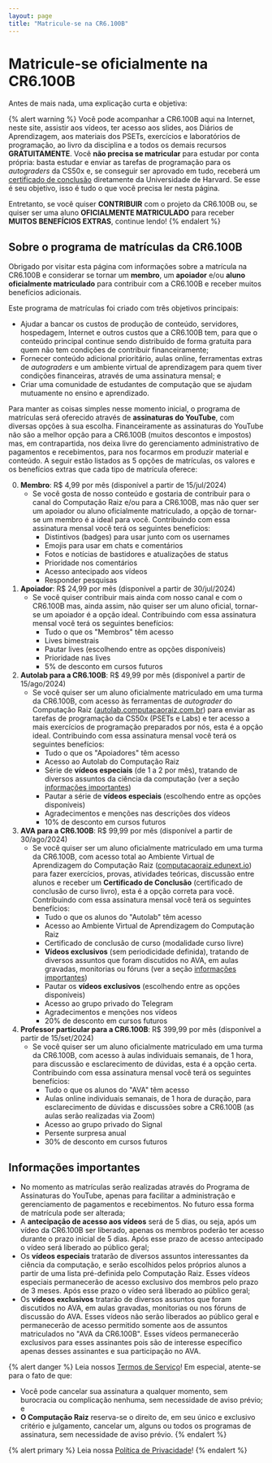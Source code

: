 ```yaml
---
layout: page
title: "Matricule-se na CR6.100B"
---
```


# <i class="fa-regular fa-square-dollar"></i> Matricule-se oficialmente na CR6.100B

Antes de mais nada, uma explicação curta e objetiva:

{% alert warning %}
Você pode acompanhar a CR6.100B aqui na Internet, neste site, assistir aos
vídeos, ter acesso aos slides, aos Diários de Aprendizagem, aos materiais dos
PSETs, exercícios e laboratórios de programação, ao livro da disciplina e a
todos os demais recursos **GRATUITAMENTE**. Você **não precisa se matricular**
para estudar por conta própria: basta estudar e enviar as tarefas de programação
para os _autograders_ da CS50x e, se conseguir ser aprovado em tudo, receberá um
[certificado de conclusão](https://cs50.harvard.edu/x/certificate/) diretamente
da Universidade de Harvard. Se esse é seu objetivo, isso é tudo o que você
precisa ler nesta página.

Entretanto, se você quiser **CONTRIBUIR** com o projeto da CR6.100B ou, se
quiser ser uma aluno **OFICIALMENTE MATRICULADO** para receber **MUITOS
BENEFÍCIOS EXTRAS**, continue lendo!
{% endalert %}


## Sobre o programa de matrículas da CR6.100B

Obrigado por visitar esta página com informações sobre a matrícula na CR6.100B e
considerar se tornar um **membro**, um **apoiador** e/ou **aluno oficialmente
matriculado** para contribuir com a CR6.100B e receber muitos benefícios
adicionais.

Este programa de matrículas foi criado com três objetivos principais:

* Ajudar a bancar os custos de produção de conteúdo, servidores, hospedagem,
  Internet e outros custos que a CR6.100B tem, para que o conteúdo principal
  continue sendo distribuído de forma gratuita para quem não tem condições de
  contribuir financeiramente;
* Fornecer conteúdo adicional prioritário, aulas online, ferramentas extras de
  _autograders_ e um ambiente virtual de aprendizagem para quem tiver condições
  financeiras, através de uma assinatura mensal; e
* Criar uma comunidade de estudantes de computação que se ajudam mutuamente no
  ensino e aprendizado.

Para manter as coisas simples nesse momento inicial, o programa de matrículas
será oferecido através de **assinaturas do YouTube**, com diversas opções à sua
escolha. Financeiramente as assinaturas do YouTube não são a melhor opção para a
CR6.100B (muitos descontos e impostos) mas, em contrapartida, nos deixa livre
do gerenciamento administrativo de pagamentos e recebimentos, para nos focarmos
em produzir material e conteúdo. A seguir estão listados as 5 opções de
matrículas, os valores e os benefícios extras que cada tipo de matrícula
oferece:

0. **Membro**: R$ 4,99 por mês (disponível a partir de 15/jul/2024)
     * Se você gosta de nosso conteúdo e gostaria de contribuir para o canal do
       Computação Raiz e/ou para a CR6.100B, mas não quer ser um apoiador ou
       aluno oficialmente matriculado, a opção de tornar-se um membro é a ideal
       para você. Contribuindo com essa assinatura mensal você terá os seguintes
       benefícios:
         * Distintivos (badges) para usar junto com os usernames
         * Emojis para usar em chats e comentários
         * Fotos e notícias de bastidores e atualizações de status
         * Prioridade nos comentários
         * Acesso antecipado aos vídeos
         * Responder pesquisas
0. **Apoiador**: R$ 24,99 por mês (disponível a partir de 30/jul/2024)
     * Se você quiser contribuir mais ainda com nosso canal e com o CR6.100B
       mas, ainda assim, não quiser ser um aluno oficial, tornar-se um apoiador
       é a opção ideal. Contribuindo com essa assinatura mensal você terá os
       seguintes benefícios:
         * Tudo o que os "Membros" têm acesso
         * Lives bimestrais
         * Pautar lives (escolhendo entre as opções disponíveis)
         * Prioridade nas lives
         * 5% de desconto em cursos futuros
0. **Autolab para a CR6.100B**: R$ 49,99 por mês (disponível a partir de
   15/ago/2024)
     * Se você quiser ser um aluno oficialmente matriculado em uma turma da
       CR6.100B, com acesso às ferramentas de _autograder_ do Computação Raiz
       ([autolab.computacaoraiz.com.br](https://autolab.computacaoraiz.com.br))
       para enviar as tarefas de programação da CS50x (PSETs e Labs) e ter
       acesso a mais exercícios de programação preparados por nós, esta é a
       opção ideal. Contribuindo com essa assinatura mensal você terá os
       seguintes benefícios:
         * Tudo o que os "Apoiadores" têm acesso
         * Acesso ao Autolab do Computação Raiz
         * Série de **vídeos especiais** (de 1 a 2 por mês), tratando de
           diversos assuntos da ciência da computação (ver a seção [informações
           importantes](#informações-importantes))
         * Pautar a série de **vídeos especiais** (escolhendo entre as opções
           disponíveis)
         * Agradecimentos e menções nas descrições dos vídeos
         * 10% de desconto em cursos futuros
0. **AVA para a CR6.100B**: R$ 99,99 por mês (disponível a partir de
   30/ago/2024)
     * Se você quiser ser um aluno oficialmente matriculado em uma turma da
       CR6.100B, com acesso total ao Ambiente Virtual de Aprendizagem do
       Computação Raiz
       ([computacaoraiz.edunext.io](https://computacaoraiz.edunext.io)) para
       fazer exercícios, provas, atividades teóricas, discussão entre alunos e
       receber um **Certificado de Conclusão** (certificado de conclusão de
       curso livro), esta é a opção correta para você. Contribuindo com essa
       assinatura mensal você terá os seguintes benefícios:
         * Tudo o que os alunos do "Autolab" têm acesso
         * Acesso ao Ambiente Virtual de Aprendizagem do Computação Raiz
         * Certificado de conclusão de curso (modalidade curso livre)
         * **Vídeos exclusivos** (sem periodicidade definida), tratando de
           diversos assuntos que foram discutidos no AVA, em aulas gravadas,
           monitorias ou fóruns (ver a seção [informações
           importantes](#informações-importantes))
         * Pautar os **vídeos exclusivos** (escolhendo entre as opções
           disponíveis)
         * Acesso ao grupo privado do Telegram
         * Agradecimentos e menções nos vídeos
         * 20% de desconto em cursos futuros
0. **Professor particular para a CR6.100B**: R$ 399,99 por mês (disponível a
   partir de 15/set/2024)
     * Se você quiser ser um aluno oficialmente matriculado em uma turma da
       CR6.100B, com acesso à aulas individuais semanais, de 1 hora, para
       discussão e esclarecimento de dúvidas, esta é a opção certa. Contribuindo
       com essa assinatura mensal você terá os seguintes benefícios:
         * Tudo o que os alunos do "AVA" têm acesso
         * Aulas online individuais semanais, de 1 hora de duração, para
           esclarecimento de dúvidas e discussões sobre a CR6.100B (as aulas
           serão realizadas via Zoom)
         * Acesso ao grupo privado do Signal
         * Persente surpresa anual
         * 30% de desconto em cursos futuros


## Informações importantes

* No momento as matrículas serão realizadas através do Programa de Assinaturas
  do YouTube, apenas para facilitar a administração e gerenciamento de
  pagamentos e recebimentos. No futuro essa forma de matrícula pode ser
  alterada;
* A **antecipação de acesso aos vídeos** será de 5 dias, ou seja, após um vídeo
  da CR6.100B ser liberado, apenas os membros poderão ter acesso durante o prazo
  inicial de 5 dias. Após esse prazo de acesso antecipado o vídeo será liberado
  ao público geral;
* Os **vídeos especiais** tratarão de diversos assuntos interessantes da ciência
  da computação, e serão escolhidos pelos próprios alunos a partir de uma lista
  pré-definida pelo Computação Raiz. Esses vídeos especiais permanecerão de
  acesso exclusivo dos membros pelo prazo de 3 meses. Após esse prazo o vídeo
  será liberado ao público geral;
* Os **vídeos exclusivos** tratarão de diversos assuntos que foram discutidos no
  AVA, em aulas gravadas, monitorias ou nos fóruns de discussão do AVA. Esses
  vídeos não serão liberados ao público geral e permanecerão de acesso permitido
  somente aos de assuntos matriculados no "AVA da CR6.100B". Esses vídeos
  permanecerão exclusivos para esses assinantes pois são de interesse específico
  apenas desses assinantes e sua participação no AVA.

{% alert danger %}
Leia nossos [Termos de
Serviço](https://www.computacaoraiz.com.br/termos-de-servico/)! Em especial,
atente-se para o fato de que:

* Você pode cancelar sua assinatura a qualquer momento, sem burocracia ou
  complicação nenhuma, sem necessidade de aviso prévio; e
* **O Computação Raiz** reserva-se o direito de, em seu único e exclusivo
  critério e julgamento, cancelar um, alguns ou todos os programas de
  assinatura, sem necessidade de aviso prévio.
{% endalert %}

{% alert primary %}
Leia nossa [Política de
Privacidade](https://www.computacaoraiz.com.br/politica-de-privacidade/)!
{% endalert %}
